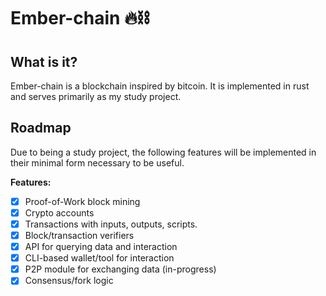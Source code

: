 # Ember-chain :fire::chains:

## What is it?
Ember-chain is a blockchain inspired by bitcoin. It is implemented in rust and serves primarily as my study project.

## Roadmap

Due to being a study project, the following features will be implemented in their minimal form necessary to be useful.

**Features:**

- [x] Proof-of-Work block mining
- [x] Crypto accounts
- [x] Transactions with inputs, outputs, scripts.
- [x] Block/transaction verifiers
- [x] API for querying data and interaction
- [x] CLI-based wallet/tool for interaction
- [x] P2P module for exchanging data (in-progress)
- [x] Consensus/fork logic
